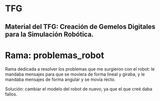 # TFG
## Material del TFG: Creación de Gemelos Digitales para la Simulación Robótica. 
# Rama: problemas_robot
Rama dedicada a resolver los problemas que me surgieron con el robot: le mandaba mensajes para que se moviera de forma lineal y giraba, y le mandaba mensajes de forma angular y se movía recto. 

Solución: cambiar el modelo del robot de nuevo, ya que el que creé daba fallos. 
